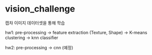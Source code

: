# vision_challenge


캡챠 이미지 데이터셋을 통해 학습

hw1: pre-processing -> feature extraction (Texture, Shape) -> K-means clustering -> knn classifier



hw2: pre-processing -> cnn (예정)